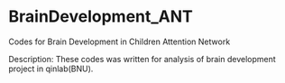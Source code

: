# BrainDevelopment_ANT
Codes for Brain Development in Children Attention Network

Description: These codes was written for analysis of brain development project in qinlab(BNU).
